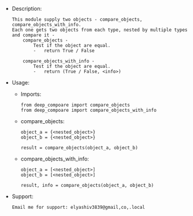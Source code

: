 - Description:
	```
	This module supply two objects - compare_objects, compare_objects_with_info.
	Each one gets two objects from each type, nested by multiple types and compare it -
		compare_objects - 
		    Test if the object are equal.
            -   return True / False 
			
		compare_objects_with_info - 
		    Test if the object are equal.
            -   return (True / False, <info>) 
	```

- Usage:
    - Imports:
        ```
        from deep_compoare import compare_objects
        from deep_compoare import compare_objects_with_info
        ```
    
	- compare_objects:
		```
		object_a = {<nested_object>}
        object_b = {<nested_object>}
        
        result = compare_objects(object_a, object_b)
		```
		
    - compare_objects_with_info:
		```
		object_a = [<nested_object>]
        object_b = [<nested_object>]
        
        result, info = compare_objects(object_a, object_b)
		```

- Support:
    ````
    Email me for support: elyashiv3839@gmail,co,.local